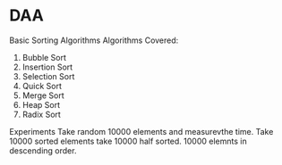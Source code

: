 # DAA
Basic Sorting Algorithms
Algorithms Covered: 
1. Bubble Sort
2. Insertion Sort
3. Selection Sort
4. Quick Sort
5. Merge Sort
6. Heap Sort
7. Radix Sort

Experiments
Take random 10000 elements and measurevthe time.
Take 10000 sorted elements 
take 10000 half sorted.
10000 elemnts in descending order.
